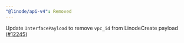 ```yaml
---
"@linode/api-v4": Removed
---
```


Update `InterfacePayload` to remove `vpc_id` from LinodeCreate payload ([#12245](https://github.com/linode/manager/pull/12245))
